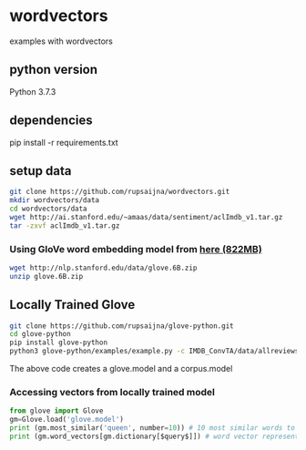 # wordvectors
examples with wordvectors

##  python version
Python 3.7.3

## dependencies
pip install -r requirements.txt

## setup data
```bash
git clone https://github.com/rupsaijna/wordvectors.git
mkdir wordvectors/data
cd wordvectors/data
wget http://ai.stanford.edu/~amaas/data/sentiment/aclImdb_v1.tar.gz
tar -zxvf aclImdb_v1.tar.gz
```

### Using GloVe word embedding model from [here (822MB)](http://nlp.stanford.edu/data/glove.6B.zip)

```bash  
wget http://nlp.stanford.edu/data/glove.6B.zip
unzip glove.6B.zip
```


## Locally Trained Glove
```bash 
git clone https://github.com/rupsaijna/glove-python.git 
cd glove-python 
pip install glove-python
python3 glove-python/examples/example.py -c IMDB_ConvTA/data/allreviews.txt -t 10 -p 4
```

The above code creates a glove.model and a corpus.model

### Accessing vectors from locally trained model
```python
from glove import Glove
gm=Glove.load('glove.model')
print (gm.most_similar('queen', number=10)) # 10 most similar words to 'queen'
print (gm.word_vectors[gm.dictionary[$query$]]) # word vector representation of 'queen'
```
